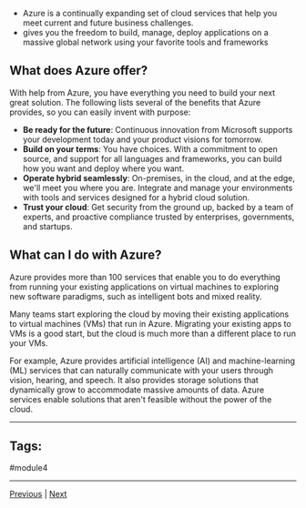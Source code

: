 - Azure is a continually expanding set of cloud services that help you meet current and future business challenges.
- gives you the freedom to build, manage, deploy applications on a massive global network using your favorite tools and frameworks
## What does Azure offer?

With help from Azure, you have everything you need to build your next great solution. The following lists several of the benefits that Azure provides, so you can easily invent with purpose:

- **Be ready for the future**: Continuous innovation from Microsoft supports your development today and your product visions for tomorrow.
- **Build on your terms**: You have choices. With a commitment to open source, and support for all languages and frameworks, you can build how you want and deploy where you want.
- **Operate hybrid seamlessly**: On-premises, in the cloud, and at the edge, we'll meet you where you are. Integrate and manage your environments with tools and services designed for a hybrid cloud solution.
- **Trust your cloud**: Get security from the ground up, backed by a team of experts, and proactive compliance trusted by enterprises, governments, and startups.

## What can I do with Azure?

Azure provides more than 100 services that enable you to do everything from running your existing applications on virtual machines to exploring new software paradigms, such as intelligent bots and mixed reality.

Many teams start exploring the cloud by moving their existing applications to virtual machines (VMs) that run in Azure. Migrating your existing apps to VMs is a good start, but the cloud is much more than a different place to run your VMs.

For example, Azure provides artificial intelligence (AI) and machine-learning (ML) services that can naturally communicate with your users through vision, hearing, and speech. It also provides storage solutions that dynamically grow to accommodate massive amounts of data. Azure services enable solutions that aren't feasible without the power of the cloud.

---
## Tags:
#module4

---
[Previous](Intro-Describe-the-Core-Architectural-Components-of-Azure.md) | [Next](Get-Started-with-Azure-Accounts.md)